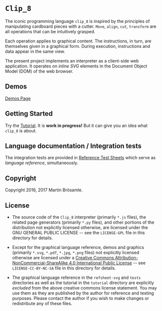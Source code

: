 
`Clip_8`
========

The iconic programming language `clip_8` is inspired by the principles of manipulating cardboard pieces with a cutter. `Move`, `align`, `cut`, `transform` are all operations that can be intuitively grasped. 

Each operation applies to graphical content. The instructions, in turn, are themselves given in a graphical form. During execution, instructions and data appear in the same view. 

The present project implements an interpreter as a client-side web application. It operates on _inline SVG_ elements in the Document Object Model (DOM) of the web browser.


Demos
-----

[Demos Page](https://broesamle.github.io/clip_8/demos/)


Getting Started
-------------------------------

Try the [Tutorial](https://broesamle.github.io/clip_8/tutorial/). It is **work in progress!** But it can give you an idea what `clip_8` is about.


Language documentation / Integration tests
------------------------------------------

The integration tests are provided in [Reference Test Sheets](https://broesamle.github.io/clip_8/tests/) which serve as _language reference_, simultaneously.


Copyright
---------

Copyright 2016, 2017 Martin Brösamle.


License
-------

+ The source code of the `Clip_8` interpreter (primarily `*.js` files), the related page generators (primarily `*.py` files), and other portions of the distribution not explicitly licensed otherwise, are licensed under the GNU GENERAL PUBLIC LICENSE -- see the `LICENSE-GPL` file in this directory for details.

+ Except for the graphical language reference, demos and graphics (primarily `*.svg`, `*.pdf`, `*.jpg`, `*.png` files) not explicitly licensed otherwise are licensed under a [Creative Commons Attribution-NonCommercial-ShareAlike 4.0 International Public License](https://creativecommons.org/licenses/by-nc-sa/4.0/legalcode) -- see `LICENSE-CC-BY-NC-SA` file in this directory for details.

+ The graphical language reference in the `refsheet-svg` and `tests` directories as well as the tutorial in the `tutorial` directory are explicitly *excluded* from the above creative commons license statement. You may use them as they are published by the author for
reference and testing purposes. Please contact the author if you wish to make changes or redistribute any of these files.

